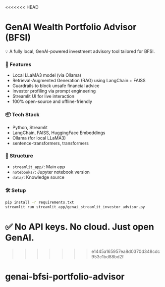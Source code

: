 <<<<<<< HEAD
# GenAI Wealth Portfolio Advisor (BFSI)

💡 A fully local, GenAI-powered investment advisory tool tailored for BFSI.

### 🚀 Features
- Local LLaMA3 model (via Ollama)
- Retrieval-Augmented Generation (RAG) using LangChain + FAISS
- Guardrails to block unsafe financial advice
- Investor profiling via prompt engineering
- Streamlit UI for live interaction
- 100% open-source and offline-friendly

### 📦 Tech Stack
- Python, Streamlit
- LangChain, FAISS, HuggingFace Embeddings
- Ollama (for local LLaMA3)
- sentence-transformers, transformers

### 📂 Structure
- `streamlit_app/`: Main app
- `notebooks/`: Jupyter notebook version
- `data/`: Knowledge source

### 🛠️ Setup
```bash
pip install -r requirements.txt
streamlit run streamlit_app/genai_streamlit_investor_advisor.py
```

✅ No API keys. No cloud. Just open GenAI.
=======
>>>>>>> e1445a165957ea8d0370d348cdc953c1bd88bd2f
# genai-bfsi-portfolio-advisor

